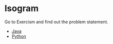 # Isogram

Go to Exercism and find out the problem statement.

* [Java](https://exercism.org/tracks/java/exercises/isogram)
* [Python](https://exercism.org/tracks/python/exercises/isogram)
